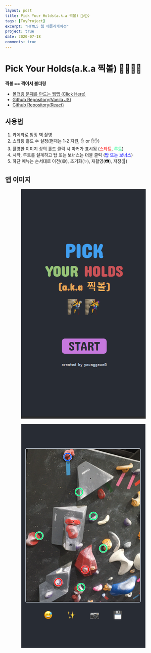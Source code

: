 ```yaml
---
layout: post
title: Pick Your Holds(a.k.a 찍볼) 🧗‍♂️🧗‍♀️
tags: [ToyProject]
excerpt: "HTML5 웹 애플리케이션"
project: true
date: 2020-07-18
comments: true
---
```


# Pick Your Holds(a.k.a 찍볼) 🧗‍♂️🧗‍♀️

**찍볼 == 찍어서 볼더링**

-   [볼더링 문제를 만드는 웹앱 (Click Here)](https://younggeun0.github.io/projects/pickyourholds/index.html)
-   [Github Repository(Vanila JS)](https://github.com/younggeun0/PickYourHolds)
-   [Github Repository(React)](https://github.com/younggeun0/PickYourHolds_React)

## 사용법

1. 카메라로 암장 벽 촬영
2. 스타팅 홀드 수 설정(현재는 1-2 지원, ✋ or ✋✋)
3. 촬영한 이미지 상의 홀드 클릭 시 마커가 표시됨 (<span style="color:red">스타트</span>, <span style="color:springgreen">루트</span>)
4. 시작, 루트를 설계하고 탑 또는 보너스는 더블 클릭 (<span style="color:blue">탑 또는 보너스</span>)
5. 하단 메뉴는 순서대로 이전(😅), 초기화(✨), 재촬영(📷), 저장(💾)

## 앱 이미지

<span style="display:block; text-align:center">![pyh01](https://github.com/younggeun0/younggeun0.github.io/raw/master/_posts/img/toyProjects/pyh/pyh01.png?raw=true)</span>

<span style="display:block; text-align:center">![pyh01](https://github.com/younggeun0/younggeun0.github.io/raw/master/_posts/img/toyProjects/pyh/pyh02.png?raw=true)</span>
